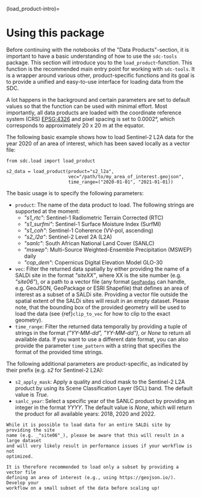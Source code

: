 (load_product-intro)=
# Using this package

Before continuing with the notebooks of the "Data Products"-section, it is important
to have a basic understanding of how to use the `sdc-tools` package. This section will 
introduce you to the `load_product`-function. This function is the recommended main 
entry point for working with `sdc-tools`. It is a wrapper around various other, 
product-specific functions and its goal is to provide a unified and easy-to-use 
interface for loading data from the SDC.

A lot happens in the background and certain parameters are set to default 
values so that the function can be used with minimal effort. Most importantly,
all data products are loaded with the coordinate reference system (CRS) 
[EPSG:4326](https://epsg.io/4326) and pixel spacing is set to 0.0002°, which corresponds
to approximately 20 x 20 m at the equator.

The following basic example shows how to load Sentinel-2 L2A data for the year 
2020 of an area of interest, which has been saved locally as a vector file:

```{code-block} python
from sdc.load import load_product

s2_data = load_product(product="s2_l2a", 
                       vec="/path/to/my_area_of_interest.geojson", 
                       time_range=("2020-01-01", "2021-01-01))
```

The basic usage is to specify the following parameters:

- `product`: The name of the data product to load. The following strings are 
supported at the moment:
    - _"s1_rtc"_: Sentinel-1 Radiometric Terrain Corrected (RTC)
    - _"s1_surfmi"_: Sentinel-1 Surface Moisture Index (SurfMI)
    - _"s1_coh"_: Sentinel-1 Coherence (VV-pol, ascending)
    - _"s2_l2a"_: Sentinel-2 Level 2A (L2A)
    - _"sanlc"_: South African National Land Cover (SANLC)
    - _"mswep"_: Multi-Source Weighted-Ensemble Precipitation (MSWEP) daily
    - _"cop_dem"_: Copernicus Digital Elevation Model GLO-30
- `vec`: Filter the returned data spatially by either providing the name of a 
SALDi site in the format _"siteXX"_, where XX is the site number (e.g. 
_"site06"_), or a path to a vector file (any format [`GeoPandas`](https://geopandas.org/en/stable/index.html) 
can handle, e.g. GeoJSON, GeoPackage or ESRI Shapefile) that defines an area of 
interest as a subset of a SALDi site. Providing a vector file outside the 
spatial extent of the SALDi sites will result in an empty dataset. Please note, 
that the bounding box of the provided geometry will be used to load the 
data (see {ref}`clip_to_vec` for how to clip to the exact geometry).
- `time_range`: Filter the returned data temporally by providing a tuple of 
strings in the format _("YY-MM-dd", "YY-MM-dd")_, or _None_ to return all 
available data. If you want to use a different date format, you can also provide
the parameter `time_pattern` with a string that specifies the format of the
provided time strings.

The following additional parameters are product-specific, as indicated by their 
prefix (e.g. _s2_ for Sentinel-2 L2A):

- `s2_apply_mask`: Apply a quality and cloud mask to the Sentinel-2 L2A product by using 
its Scene Classification Layer (SCL) band. The default value is _True_.
- `sanlc_year`: Select a specific year of the SANLC product by providing an
integer in the format _YYYY_. The default value is _None_, which will return the
product for all available years: 2018, 2020 and 2022.

```{warning}
While it is possible to load data for an entire SALDi site by providing the site 
name (e.g. _"site06"_), please be aware that this will result in a large dataset 
and will very likely result in performance issues if your workflow is not 
optimized.

It is therefore recommended to load only a subset by providing a vector file 
defining an area of interest (e.g., using https://geojson.io/). Develop your 
workflow on a small subset of the data before scaling up!
```
